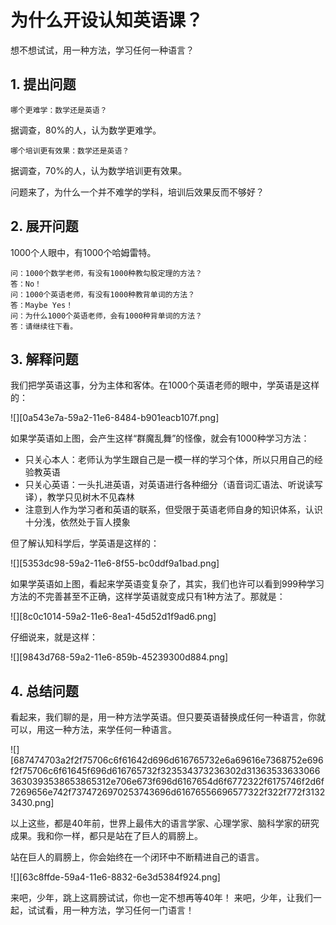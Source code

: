 # 为什么开设认知英语课？

想不想试试，用一种方法，学习任何一种语言？

## 1. 提出问题

```
哪个更难学：数学还是英语？
```

据调查，80%的人，认为数学更难学。

```
哪个培训更有效果：数学还是英语？
```

据调查，70%的人，认为数学培训更有效果。

问题来了，为什么一个并不难学的学科，培训后效果反而不够好？

## 2. 展开问题

1000个人眼中，有1000个哈姆雷特。

```
问：1000个数学老师，有没有1000种教勾股定理的方法？
答：No！
问：1000个英语老师，有没有1000种教背单词的方法？
答：Maybe Yes！
问：为什么1000个英语老师，会有1000种背单词的方法？
答：请继续往下看。
```

## 3. 解释问题

我们把学英语这事，分为主体和客体。在1000个英语老师的眼中，学英语是这样的：

![][0a543e7a-59a2-11e6-8484-b901eacb107f.png]

如果学英语如上图，会产生这样“群魔乱舞”的怪像，就会有1000种学习方法：

- 只关心本人：老师认为学生跟自己是一模一样的学习个体，所以只用自己的经验教英语
- 只关心英语：一头扎进英语，对英语进行各种细分（语音词汇语法、听说读写译），教学只见树木不见森林
- 注意到人作为学习者和英语的联系，但受限于英语老师自身的知识体系，认识十分浅，依然处于盲人摸象

但了解认知科学后，学英语是这样的：

![][5353dc98-59a2-11e6-8f55-bc0ddf9a1bad.png]

如果学英语如上图，看起来学英语变复杂了，其实，我们也许可以看到999种学习方法的不完善甚至不正确，这样学英语就变成只有1种方法了。那就是：

![][8c0c1014-59a2-11e6-8ea1-45d52d1f9ad6.png]

仔细说来，就是这样：

![][9843d768-59a2-11e6-859b-45239300d884.png]

## 4. 总结问题

看起来，我们聊的是，用一种方法学英语。但只要英语替换成任何一种语言，你就可以，用这一种方法，来学任何一种语言。

![][687474703a2f2f75706c6f61642d696d616765732e6a69616e7368752e696f2f75706c6f61645f696d616765732f323534373236302d313635336330663630393538653865312e706e673f696d6167654d6f6772322f6175746f2d6f7269656e742f7374726970253743696d61676556696577322f322f772f31323430.png]

以上这些，都是40年前，世界上最伟大的语言学家、心理学家、脑科学家的研究成果。我和你一样，都只是站在了巨人的肩膀上。

站在巨人的肩膀上，你会始终在一个闭环中不断精进自己的语言。

![][63c8ffde-59a4-11e6-8832-6e3d5384f924.png]

来吧，少年，跳上这肩膀试试，你也一定不想再等40年！
来吧，少年，让我们一起，试试看，用一种方法，学习任何一门语言！